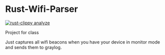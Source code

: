 # Rust-Wifi-Parser

[![rust-clippy analyze](https://github.com/Xenios91/Rust-Wifi-Parser/actions/workflows/rust-clippy.yml/badge.svg)](https://github.com/Xenios91/Rust-Wifi-Parser/actions/workflows/rust-clippy.yml)

Project for class

Just captures all wifi beacons when you have your device in monitor mode and sends them to graylog.

